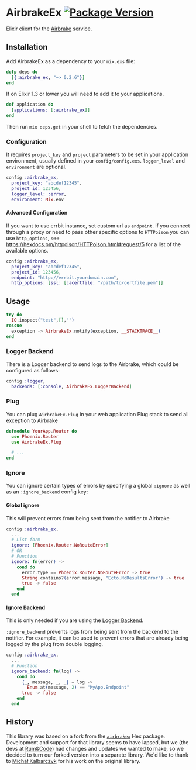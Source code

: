 # AirbrakeEx [![Package Version](https://img.shields.io/hexpm/v/airbrake_ex.svg)](https://hex.pm/packages/airbrake_ex)
Elixir client for the [Airbrake](https://airbrake.io) service.

## Installation

Add AirbrakeEx as a dependency to your `mix.exs` file:

```elixir
defp deps do
  [{:airbrake_ex, "~> 0.2.6"}]
end
```

If on Elixir 1.3 or lower you will need to add it to your applications.

```elixir
def application do
  [applications: [:airbrake_ex]]
end
```


Then run `mix deps.get` in your shell to fetch the dependencies.

### Configuration

It requires `project_key` and `project` parameters to be set
in your application environment, usually defined in your `config/config.exs`.
`logger_level` and `environment` are optional.

```elixir
config :airbrake_ex,
  project_key: "abcdef12345",
  project_id: 123456,
  logger_level: :error,
  environment: Mix.env
```

#### Advanced Configuration

If you want to use errbit instance, set custom url as `endpoint`.
If you connect through a proxy or need to pass other specific options to
`HTTPoison` you can use `http_options`, see https://hexdocs.pm/httpoison/HTTPoison.html#request/5
for a list of the available options.

```elixir
config :airbrake_ex,
  project_key: "abcdef12345",
  project_id: 123456,
  endpoint: "http://errbit.yourdomain.com",
  http_options: [ssl: [cacertfile: "/path/to/certfile.pem"]]
```

## Usage

```elixir
try do
  IO.inspect("test",[],"")
rescue
  exception -> AirbrakeEx.notify(exception, __STACKTRACE__)
end
```

### Logger Backend

There is a Logger backend to send logs to the Airbrake,
which could be configured as follows:

```elixir
config :logger,
  backends: [:console, AirbrakeEx.LoggerBackend]
```

### Plug

You can plug `AirbrakeEx.Plug` in your web application Plug stack to send all exception to Airbrake

```elixir
defmodule YourApp.Router do
  use Phoenix.Router
  use AirbrakeEx.Plug

  # ...
end
```

### Ignore

You can ignore certain types of errors by specifying a global `:ignore` as well as an `:ignore_backend` config key:

#### Global ignore

This will prevent errors from being sent from the notifier to Airbrake

```elixir
config :airbrake_ex,
  ...
  # List form
  ignore: [Phoenix.Router.NoRouteError]
  # OR
  # Function
  ignore: fn(error) ->
    cond do
      error.type == Phoenix.Router.NoRouteError -> true
      String.contains?(error.message, "Ecto.NoResultsError") -> true
      true -> false
    end
  end
```

#### Ignore Backend

This is only needed if you are using the [Logger Backend](#logger-backend).

`:ignore_backend` prevents logs from being sent from the backend to the notifier. For example, it can be used to prevent errors that are already being logged by the plug from double logging.

```elixir
config :airbrake_ex,
  ...
  # Function
  ignore_backend: fn(log) ->
    cond do
      {_, message, _, _} = log ->
        Enum.at(message, 2) == "MyApp.Endpoint"
      true -> false
    end
  end
```

## History

This library was based on a fork from the
[`airbrakex`](https://hex.pm/packages/airbrakex) Hex package.  Development and
support for that library seems to have lapsed, but we (the devs at
[Rum&Code](https://rumandcode.io/)) had changes and updates we wanted to make, so we decided to turn our forked version into a separate library. We'd like to thank to [Michał Kalbarczyk](https://github.com/fazibear) for his work on the original library.
